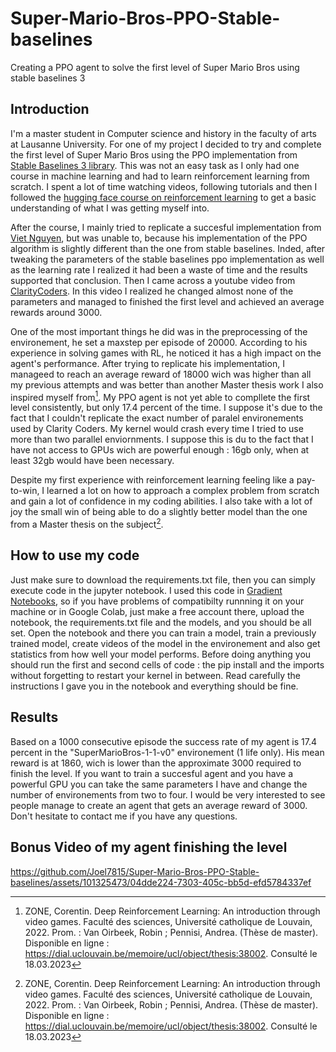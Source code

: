 # Super-Mario-Bros-PPO-Stable-baselines
Creating a PPO agent to solve the first level of Super Mario Bros using stable baselines 3

## Introduction
I'm a master student in Computer science and history in the faculty of arts at Lausanne University. For one of my project I decided to try and complete the first level of Super Mario Bros using the PPO implementation from [Stable Baselines 3 library](https://stable-baselines3.readthedocs.io/en/master/modules/ppo.html). This was not an easy task as I only had one course in machine learning and had to learn reinforcement learning from scratch. I spent a lot of time watching videos, following tutorials and then I followed the [hugging face course on reinforcement learning](https://huggingface.co/learn/deep-rl-course/unit0/introduction?fw=pt) to get a basic understanding of what I was getting myself into.

After the course, I mainly tried to replicate a succesful implementation from [Viet Nguyen](https://github.com/uvipen/Super-mario-bros-PPO-pytorch/), but was unable to, because his implementation of the PPO algorithm is slightly different than the one from stable baselines. Inded, after tweaking the parameters of the stable baselines  ppo implementation as well as the learning rate I realized it had been a waste of time and the results supported that conclusion. Then I came across a youtube video from [ClarityCoders](https://www.youtube.com/watch?v=PxoG0A2QoFs). In this video I realized he changed almost none of the parameters and managed to finished the first level and achieved an average rewards around 3000. 

One of the most important things he did was in the preprocessing of the environement, he set a maxstep per episode of 20000. According to his experience in solving games with RL, he noticed it has a high impact on the agent's performance. After trying to replicate his implementation, I manageed to reach an average reward of 18000 wich was higher than all my previous attempts and was better than another Master thesis work I also inspired myself from[^1]. My PPO agent is not yet able to compllete the first level consistently, but only 17.4 percent of the time. I suppose it's due to the fact that I couldn't replicate the exact number of paralel environements used by Clarity Coders. My kernel would crash every time I tried to use more than two parallel enviornments. I suppose this is du to the fact that I have not access to GPUs wich are powerful enough : 16gb only, when at least 32gb would have been necessary. 

Despite my first experience with reinforcement learning feeling like a pay-to-win, I learned a lot on how to approach a complex problem from scratch and gain a lot of confidence in my coding abilities. I also take with a lot of joy the small win of being able to do a slightly better model than the one from a Master thesis on the subject[^1].

## How to use my code
Just make sure to download the requirements.txt file, then you can simply execute code in the jupyter notebook. I used this code in [Gradient Notebooks](https://www.paperspace.com/gradient/notebooks), so if you have problems of compatibilty runnning it on your machine or in Google Colab, just make a free account there, upload the notebook, the requirements.txt file and the models, and you should be all set.
Open the notebook and there you can train a model, train a previously trained model, create videos of the model in the environement and also get statistics from how well your model performs. Before doing anything you should run the first and second cells of code : the pip install and the imports without forgetting to restart your kernel in between. Read carefully the instructions I gave you in the notebook and everything should be fine.

## Results

Based on a 1000 consecutive episode the success rate of my agent is 17.4 percent in the "SuperMarioBros-1-1-v0" environement (1 life only). His mean reward is at 1860, wich is lower than the approximate 3000 required to finish the level. If you want to train a succesful agent and you have a powerful GPU you can take the same parameters I have and change the number of environements from two to four. I would be very interested to see people manage to create an agent that gets an average reward of 3000. Don't hesitate to contact me if you have any questions.

## Bonus Video of my agent finishing the level


https://github.com/Joel7815/Super-Mario-Bros-PPO-Stable-baselines/assets/101325473/04dde224-7303-405c-bb5d-efd5784337ef





[^1]: ZONE, Corentin. Deep Reinforcement Learning: An introduction through video games. Faculté des sciences, Université catholique de Louvain, 2022. Prom. : Van Oirbeek, Robin ; Pennisi, Andrea. (Thèse de master). Disponible en ligne : https://dial.uclouvain.be/memoire/ucl/object/thesis:38002. Consulté le 18.03.2023
